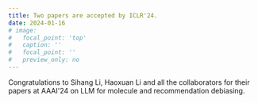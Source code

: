 ```yaml
---
title: Two papers are accepted by ICLR'24.
date: 2024-01-16
# image:
#   focal_point: 'top'
#   caption: ''
#   focal_point: ''
#   preview_only: no
---
```

Congratulations to Sihang Li, Haoxuan Li and all the collaborators for their papers at AAAI'24 on LLM for molecule and recommendation debiasing.